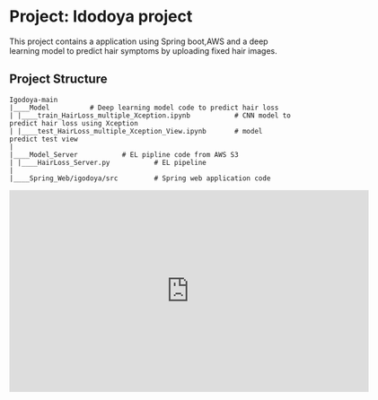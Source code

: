 

# Project: Idodoya project 
This project contains a application using Spring boot,AWS and a deep learning model to predict hair symptoms by uploading fixed hair images.



## Project Structure

```
Igodoya-main
|____Model			# Deep learning model code to predict hair loss
| |____train_HairLoss_multiple_Xception.ipynb           # CNN model to predict hair loss using Xception
| |____test_HairLoss_multiple_Xception_View.ipynb       # model predict test view
|
|____Model_Server			# EL pipline code from AWS S3
| |____HairLoss_Server.py		    # EL pipeline 
|
|____Spring_Web/igodoya/src			# Spring web application code
```

<iframe width="640" height="360" src="https://www.youtube.com/embed/A1Q7Nm0FDPE" title="YouTube video player" frameborder="0" allow="accelerometer; autoplay; clipboard-write; encrypted-media; gyroscope; picture-in-picture" allowfullscreen></iframe>
